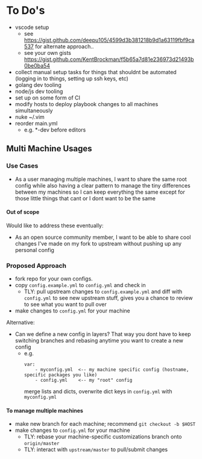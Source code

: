 # To Do's

- vscode setup
    - see https://gist.github.com/deepu105/4599d3b381218b9d1a63119fbf9ca537 for alternate approach..
    - see your own gists https://gist.github.com/KentBrockman/f5b65a7d81e236973d21493b0be0ba54
- collect manual setup tasks for things that shouldnt be automated (logging in to things, setting up ssh keys, etc)
- golang dev tooling
- node/js dev tooling
- set up on some form of CI
- modify hosts to deploy playbook changes to all machines simultaneously
- nuke ~/.vim
- reorder main.yml
    - e.g. *-dev before editors

## Multi Machine Usages

### Use Cases

- As a user managing multiple machines, I want to share the same root config while also having a clear pattern to manage the tiny differences between my machines so I can keep everything the same except for those little things that cant or I dont want to be the same

#### Out of scope

Would like to address these eventually:

- As an open source community member, I want to be able to share cool changes I've made on my fork to upstream without pushing up any personal config

### Proposed Approach

- fork repo for your own configs.
- copy `config.example.yml` to `config.yml` and check in
  - TLY: pull upstream changes to `config.example.yml` and diff with `config.yml` to see new upstream stuff, gives you a chance to review to see what you want to pull over
- make changes to `config.yml` for your machine

Alternative:

- Can we define a new config in layers? That way you dont have to keep switching branches and rebasing anytime you want to create a new config
  - e.g.
    ```
    var:
        - myconfig.yml  <-- my machine specific config (hostname, specific packages you like)
        - config.yml    <-- my "root" config
    ```
    merge lists and dicts, overwrite dict keys in `config.yml` with `myconfig.yml`

#### To manage multiple machines

- make new branch for each machine; recommend `git checkout -b $HOST`
- make changes to `config.yml` for your machine
  - TLY: rebase your machine-specific customizations branch onto `origin/master`
  - TLY: interact with `upstream/master` to pull/submit changes
